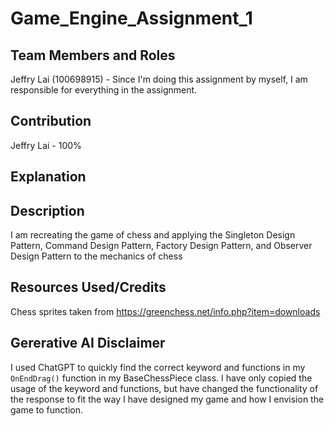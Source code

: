 # Game_Engine_Assignment_1

## Team Members and Roles
Jeffry Lai (100698915) - Since I'm doing this assignment by myself, I am responsible for everything in the assignment.

## Contribution
Jeffry Lai - 100%

## Explanation

## Description
I am recreating the game of chess and applying the Singleton Design Pattern, Command Design Pattern, Factory Design Pattern, and Observer Design Pattern to the mechanics of chess
 
## Resources Used/Credits
Chess sprites taken from https://greenchess.net/info.php?item=downloads

## Gererative AI Disclaimer
I used ChatGPT to quickly find the correct keyword and functions in my ```OnEndDrag()``` function in my BaseChessPiece class. I have only copied the usage of the keyword and functions, but have changed the functionality of the response to fit the way I have designed my game and how I envision the game to function.

